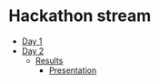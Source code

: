 # Hackathon stream

* [Day 1](day-1.md)
* [Day 2](day-2.md)
  * [Results](results.md)
    * [Presentation](/hackathon-stream/video/video.mp4)
